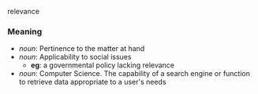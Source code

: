 relevance
### Meaning
+ _noun_: Pertinence to the matter at hand
+ _noun_: Applicability to social issues
    + __eg__: a governmental policy lacking relevance
+ _noun_: Computer Science. The capability of a search engine or function to retrieve data appropriate to a user's needs
